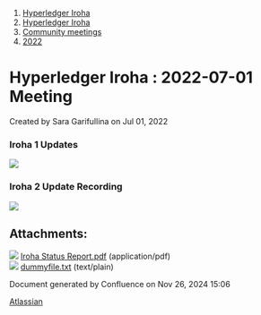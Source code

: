 1. [Hyperledger Iroha](index.html)
2. [Hyperledger Iroha](Hyperledger-Iroha_20873224.html)
3. [Community meetings](Community-meetings_21012606.html)
4. [2022](2022_21017975.html)

# Hyperledger Iroha : 2022-07-01 Meeting

Created by Sara Garifullina on Jul 01, 2022

### Iroha 1 Updates

[![](attachments/thumbnails/21013295/21018080)](attachments/21013295/21018080.pdf)

### Iroha 2 Update Recording

![](plugins/servlet/confluence/placeholder/unknown-attachment)

## Attachments:

![](images/icons/bullet_blue.gif) [Iroha Status Report.pdf](attachments/21013295/21018080.pdf) (application/pdf)  
![](images/icons/bullet_blue.gif) [dummyfile.txt](attachments/21013295/21018081.txt) (text/plain)

Document generated by Confluence on Nov 26, 2024 15:06

[Atlassian](http://www.atlassian.com/)
